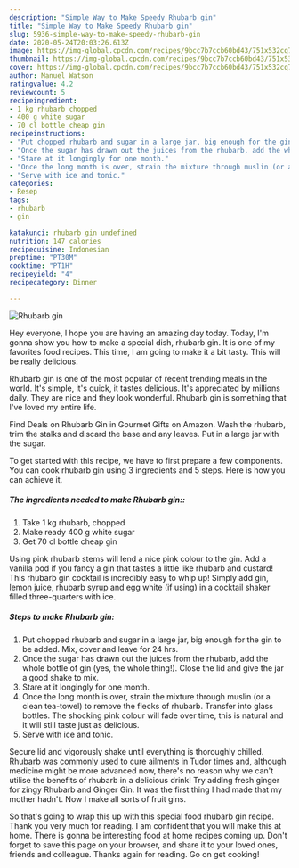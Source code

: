 ```yaml
---
description: "Simple Way to Make Speedy Rhubarb gin"
title: "Simple Way to Make Speedy Rhubarb gin"
slug: 5936-simple-way-to-make-speedy-rhubarb-gin
date: 2020-05-24T20:03:26.613Z
image: https://img-global.cpcdn.com/recipes/9bcc7b7ccb60bd43/751x532cq70/rhubarb-gin-recipe-main-photo.jpg
thumbnail: https://img-global.cpcdn.com/recipes/9bcc7b7ccb60bd43/751x532cq70/rhubarb-gin-recipe-main-photo.jpg
cover: https://img-global.cpcdn.com/recipes/9bcc7b7ccb60bd43/751x532cq70/rhubarb-gin-recipe-main-photo.jpg
author: Manuel Watson
ratingvalue: 4.2
reviewcount: 5
recipeingredient:
- 1 kg rhubarb chopped
- 400 g white sugar
- 70 cl bottle cheap gin
recipeinstructions:
- "Put chopped rhubarb and sugar in a large jar, big enough for the gin to be added. Mix, cover and leave for 24 hrs."
- "Once the sugar has drawn out the juices from the rhubarb, add the whole bottle of gin (yes, the whole thing!). Close the lid and give the jar a good shake to mix."
- "Stare at it longingly for one month."
- "Once the long month is over, strain the mixture through muslin (or a clean tea-towel) to remove the flecks of rhubarb. Transfer into glass bottles. The shocking pink colour will fade over time, this is natural and it will still taste just as delicious."
- "Serve with ice and tonic."
categories:
- Resep
tags:
- rhubarb
- gin

katakunci: rhubarb gin undefined
nutrition: 147 calories
recipecuisine: Indonesian
preptime: "PT30M"
cooktime: "PT1H"
recipeyield: "4"
recipecategory: Dinner

---
```



![Rhubarb gin](https://img-global.cpcdn.com/recipes/9bcc7b7ccb60bd43/751x532cq70/rhubarb-gin-recipe-main-photo.jpg)

Hey everyone, I hope you are having an amazing day today. Today, I'm gonna show you how to make a special dish, rhubarb gin. It is one of my favorites food recipes. This time, I am going to make it a bit tasty. This will be really delicious.

Rhubarb gin is one of the most popular of recent trending meals in the world. It's simple, it's quick, it tastes delicious. It's appreciated by millions daily. They are nice and they look wonderful. Rhubarb gin is something that I've loved my entire life.

Find Deals on Rhubarb Gin in Gourmet Gifts on Amazon. Wash the rhubarb, trim the stalks and discard the base and any leaves. Put in a large jar with the sugar.


To get started with this recipe, we have to first prepare a few components. You can cook rhubarb gin using 3 ingredients and 5 steps. Here is how you can achieve it.

##### The ingredients needed to make Rhubarb gin::

1. Take 1 kg rhubarb, chopped
1. Make ready 400 g white sugar
1. Get 70 cl bottle cheap gin


Using pink rhubarb stems will lend a nice pink colour to the gin. Add a vanilla pod if you fancy a gin that tastes a little like rhubarb and custard! This rhubarb gin cocktail is incredibly easy to whip up! Simply add gin, lemon juice, rhubarb syrup and egg white (if using) in a cocktail shaker filled three-quarters with ice. 

##### Steps to make Rhubarb gin:

1. Put chopped rhubarb and sugar in a large jar, big enough for the gin to be added. Mix, cover and leave for 24 hrs.
1. Once the sugar has drawn out the juices from the rhubarb, add the whole bottle of gin (yes, the whole thing!). Close the lid and give the jar a good shake to mix.
1. Stare at it longingly for one month.
1. Once the long month is over, strain the mixture through muslin (or a clean tea-towel) to remove the flecks of rhubarb. Transfer into glass bottles. The shocking pink colour will fade over time, this is natural and it will still taste just as delicious.
1. Serve with ice and tonic.


Secure lid and vigorously shake until everything is thoroughly chilled. Rhubarb was commonly used to cure ailments in Tudor times and, although medicine might be more advanced now, there&#39;s no reason why we can&#39;t utilise the benefits of rhubarb in a delicious drink! Try adding fresh ginger for zingy Rhubarb and Ginger Gin. It was the first thing I had made that my mother hadn&#39;t. Now I make all sorts of fruit gins. 

So that's going to wrap this up with this special food rhubarb gin recipe. Thank you very much for reading. I am confident that you will make this at home. There is gonna be interesting food at home recipes coming up. Don't forget to save this page on your browser, and share it to your loved ones, friends and colleague. Thanks again for reading. Go on get cooking!
